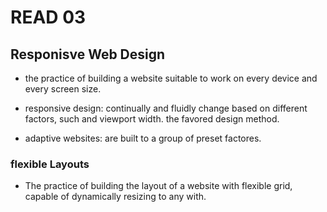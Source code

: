 # READ 03

## Responisve Web Design

- the practice of building a website suitable to work on every device and every screen size.

- responsive design: continually and fluidly change based on different factors, such and viewport width. the favored design method.

- adaptive websites: are built to a group of preset factores. 

### flexible Layouts

- The practice of building the layout of a website with flexible grid, capable of dynamically resizing to any with. 